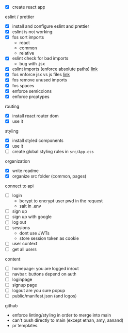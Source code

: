 - [x] create react app

eslint / prettier

- [x] install and configure eslint and prettier
- [x] eslint is not working
- [x] fos sort imports
  - react
  - common 
  - relative
- [x] eslint check for bad imports
  - bug with .jsx
- [x] eslint imports (enforce absolute paths) [link](https://www.npmjs.com/package/eslint-plugin-no-relative-import-paths)
- [x] fos enforce jsx vs js files [link](https://github.com/jsx-eslint/eslint-plugin-react)
- [x] fos remove unused imports
- [x] fos spaces
- [x] enforce semicolons
- [x] enforce proptypes

routing

- [x] install react router dom
- [x] use it

styling

- [x] install styled components
- [x] use it
- [ ] create global styling rules in `src/App.css`

organization

- [x] write readme
- [x] organize src folder (common, pages)

connect to api

- [ ] login
  - bcrypt to encrypt user pwd in the request
  - salt in .env
- [ ] sign up
- [ ] sign up with google
- [ ] log out
- [ ] sessions
  - dont use JWTs
  - store session token as cookie
- [ ] user context
- [ ] get all users

content

- [ ] homepage: you are logged in/out
- [ ] navbar: buttons depend on auth
- [ ] loginpage
- [ ] signup page
- [ ] logout are you sure popup
- [ ] public/manifest.json (and logos)

github

- enforce linting/styling in order to merge into main
- can't push directly to main (except ethan, amy, aanand)
- pr templates
